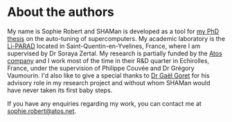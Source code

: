 # About the authors

My name is Sophie Robert and SHAMan is developed as a tool for [my PhD thesis](http://www.theses.fr/s216120) on the auto-tuning of supercomputers. My academic laboratory is the [Li-PARAD](http://www.liparad.uvsq.fr/) located in Saint-Quentin-en-Yvelines, France, where I am supervised by Dr Soraya Zertal. My research is partially funded by the [Atos company](http://atos.net) and I work most of the time in their R&D quarter in Echirolles, France, under the supervision of Philippe Couvée and Dr Grégory Vaumourin. I'd also like to give a special thanks to [Dr Gaël Goret](https://www.linkedin.com/in/gaelgoret) for his advisory role in my research project and without whom SHAMan would have never taken its first baby steps.

If you have any enquiries regarding my work, you can contact me at <sophie.robert@atos.net>.